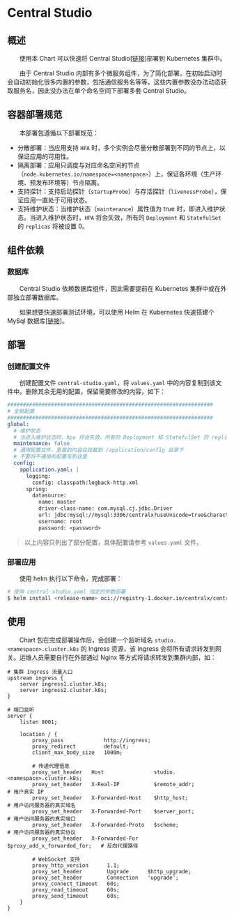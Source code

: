 # Central Studio
## 概述
&emsp;&emsp;使用本 Chart 可以快速将 Central Studio[[链接](https://central-x.com/studio/)]部署到 Kubernetes 集群中。

&emsp;&emsp;由于 Central Studio 内部有多个微服务组件，为了简化部署，在初始启动时会自动初始化很多内置的参数，包括通信服务名等等。这些内置参数没办法动态获取服务名，因此没办法在单个命名空间下部署多套 Central Studio。

## 容器部署规范
&emsp;&emsp;本部署包遵循以下部署规范：

- 分散部署：当应用支持 `HPA` 时，多个实例会尽量分散部署到不同的节点上，以保证应用的可用性。
- 隔离部署：应用只调度与对应命名空间的节点（`node.kubernetes.io/namespace=<namespace>`）上，保证各环境（生产环境、预发布环境等）节点隔离。
- 支持探针：支持启动探针（`startupProbe`）与存活探针（`livenessProbe`），保证应用一直处于可用状态。
- 支持维护状态：当维护状态（`maintenance`）属性值为 true 时，即进入维护状态。当进入维护状态时，`HPA` 将会失效，所有的 `Deployment` 和 `StatefulSet` 的 `replicas` 将被设置 0。

## 组件依赖
### 数据库
&emsp;&emsp;Central Studio 依赖数据库组件，因此需要提前在 Kubernetes 集群中或在外部独立部署数据库。

&emsp;&emsp;如果想要快速部署测试环境，可以使用 Helm 在 Kubernetes 快速搭建个 MySql 数据库[[链接](https://hub.docker.com/r/centralx/helm-mysql)]。

## 部署
### 创建配置文件
&emsp;&emsp;创建配置文件 `central-studio.yaml`，将 `values.yaml` 中的内容复制到该文件中。删除其余无用的配置，保留需要修改的内容，如下：

```yaml
##################################################################
# 全局配置
##################################################################
global:
  # 维护状态
  # 当进入维护状态时，hpa 将会失效，所有的 Deployment 和 StatefulSet 的 replicas 将被设置 0
  maintenance: false
  # 通用配置文件，里面的内容会挂载到 /application/config 目录下
  # 不要将不通用的配置写到这里
  config:
    application.yaml: |
      logging:
        config: classpath:logback-http.xml
      spring:
        datasource:
          name: master
          driver-class-name: com.mysql.cj.jdbc.Driver
          url: jdbc:mysql://mysql:3306/centralx?useUnicode=true&characterEncoding=utf8&useSSL=false&allowPublicKeyRetrieval=true
          username: root
          password: <password>
```

> 以上内容只列出了部分配置，具体配置请参考 `values.yaml` 文件。

### 部署应用
&emsp;&emsp;使用 helm 执行以下命令，完成部署：

```bash
# 使用 central-studio.yaml 指定的参数部署
$ helm install <release-name> oci://registry-1.docker.io/centralx/central-studio -f central-studio.yaml
```

## 使用
&emsp;&emsp;Chart 包在完成部署操作后，会创建一个监听域名 `studio.<namespace>.cluster.k8s` 的 Ingress 资源，该 Ingress 会将所有请求转发到网关。运维人员需要自行在外部通过 Nginx 等方式将请求转发到集群内部，如：

```nginx
# 集群 Ingress 流量入口
upstream ingress {
    server ingress1.cluster.k8s;
    server ingress2.cluster.k8s;
}

# 端口监听
server {
    listen 8001;

    location / {
        proxy_pass             http://ingress;
        proxy_redirect         default;
        client_max_body_size   1000m;

        # 传递代理信息
        proxy_set_header   Host                studio.<namespace>.cluster.k8s;
        proxy_set_header   X-Real-IP           $remote_addr;                 # 用户真实 IP
        proxy_set_header   X-Forwarded-Host    $http_host;                   # 用户访问服务器的真实域名
        proxy_set_header   X-Forwarded-Port    $server_port;                 # 用户访问服务器的真实端口
        proxy_set_header   X-Forwarded-Proto   $scheme;                      # 用户访问服务器的真实协议
        proxy_set_header   X-Forwarded-For     $proxy_add_x_forwarded_for;   # 反向代理路径

        # WebSocket 支持
        proxy_http_version      1.1;
        proxy_set_header        Upgrade      $http_upgrade;
        proxy_set_header        Connection   'upgrade';
        proxy_connect_timeout   60s;
        proxy_read_timeout      60s;
        proxy_send_timeout      60s;
    }
}
```
